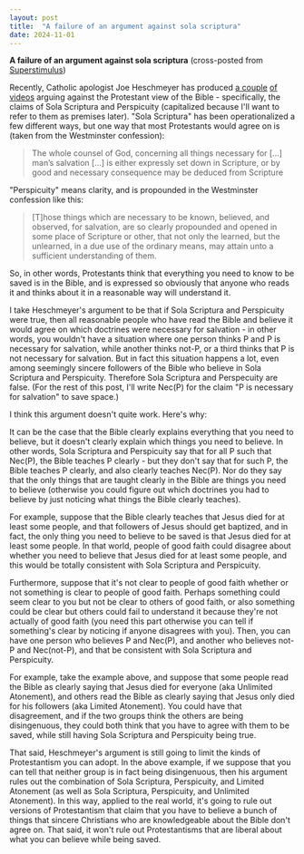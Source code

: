 ```yaml
---
layout: post
title:  "A failure of an argument against sola scriptura"
date: 2024-11-01
---
```


**A failure of an argument against sola scriptura** (cross-posted from [Superstimulus](https://superstimul.us/display/19e88760-7167-2597-fdd0-c5d974638185))

Recently, Catholic apologist Joe Heschmeyer has produced [a couple](https://www.youtube.com/watch?v=5_SGbUDFQWg) [of videos](url=https://www.youtube.com/watch?v=GlSkKi3chQA) arguing against the Protestant view of the Bible - specifically, the claims of Sola Scriptura and Perspicuity (capitalized because I'll want to refer to them as premises later). "Sola Scriptura" has been operationalized a few different ways, but one way that most Protestants would agree on is (taken from the Westminster confession):
> The whole counsel of God, concerning all things necessary for [...] man’s salvation [...] is either expressly set down in Scripture, or by good and necessary consequence may be deduced from Scripture

"Perspicuity" means clarity, and is propounded in the Westminster confession like this:
> [T]hose things which are necessary to be known, believed, and observed, for salvation, are so clearly propounded and opened in some place of Scripture or other, that not only the learned, but the unlearned, in a due use of the ordinary means, may attain unto a sufficient understanding of them.

So, in other words, Protestants think that everything you need to know to be saved is in the Bible, and is expressed so obviously that anyone who reads it and thinks about it in a reasonable way will understand it.

I take Heschmeyer's argument to be that if Sola Scriptura and Perspicuity were true, then all reasonable people who have read the Bible and believe it would agree on which doctrines were necessary for salvation - in other words, you wouldn't have a situation where one person thinks P and P is necessary for salvation, while another thinks not-P, or a third thinks that P is not necessary for salvation. But in fact this situation happens a lot, even among seemingly sincere followers of the Bible who believe in Sola Scriptura and Perspicuity. Therefore Sola Scriptura and Perspecuity are false. (For the rest of this post, I'll write Nec(P) for the claim "P is necessary for salvation" to save space.)

I think this argument doesn't quite work. Here's why:

It can be the case that the Bible clearly explains everything that you need to believe, but it doesn't clearly explain which things you need to believe. In other words, Sola Scriptura and Perspicuity say that for all P such that Nec(P), the Bible teaches P clearly - but they don't say that for such P, the Bible teaches P clearly, and also clearly teaches Nec(P). Nor do they say that the only things that are taught clearly in the Bible are things you need to believe (otherwise you could figure out which doctrines you had to believe by just noticing what things the Bible clearly teaches).

For example, suppose that the Bible clearly teaches that Jesus died for at least some people, and that followers of Jesus should get baptized, and in fact, the only thing you need to believe to be saved is that Jesus died for at least some people. In that world, people of good faith could disagree about whether you need to believe that Jesus died for at least some people, and this would be totally consistent with Sola Scriptura and Perspicuity.

Furthermore, suppose that it's not clear to people of good faith whether or not something is clear to people of good faith. Perhaps something could seem clear to you but not be clear to others of good faith, or also something could be clear but others could fail to understand it because they're not actually of good faith (you need this part otherwise you can tell if something's clear by noticing if anyone disagrees with you). Then, you can have one person who believes P and Nec(P), and another who believes not-P and Nec(not-P), and that be consistent with Sola Scriptura and Perspicuity.

For example, take the example above, and suppose that some people read the Bible as clearly saying that Jesus died for everyone (aka Unlimited Atonement), and others read the Bible as clearly saying that Jesus only died for his followers (aka Limited Atonement). You could have that disagreement, and if the two groups think the others are being disingenuous, they could both think that you have to agree with them to be saved, while still having Sola Scriptura and Perspicuity being true.

That said, Heschmeyer's argument is still going to limit the kinds of Protestantism you can adopt. In the above example, if we suppose that you can tell that neither group is in fact being disingenuous, then his argument rules out the combination of Sola Scriptura, Perspicuity, and Limited Atonement (as well as Sola Scriptura, Perspicuity, and Unlimited Atonement). In this way, applied to the real world, it's going to rule out versions of Protestantism that claim that you have to believe a bunch of things that sincere Christians who are knowledgeable about the Bible don't agree on. That said, it won't rule out Protestantisms that are liberal about what you can believe while being saved.
